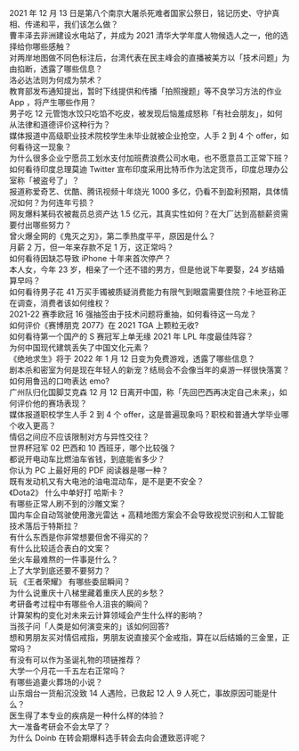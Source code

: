 2021 年 12 月 13 日是第八个南京大屠杀死难者国家公祭日，铭记历史、守护真相、传递和平，我们该怎么做？  
曹丰泽去非洲建设水电站了，并成为 2021 清华大学年度人物候选人之一，他的选择给你哪些感触？  
对两岸地图做不同色标注后，台湾代表在民主峰会的直播被美方以「技术问题」为由掐断，透露了哪些信息？  
洛必达法则为何成为禁术？  
教育部发布通知提出，暂时下线提供和传播「拍照搜题」等不良学习方法的作业 App ，将产生哪些作用？  
男子吃 12 元管饱水饺只吃馅不吃皮，被发现后恼羞成怒称「有社会朋友」，如何从法律和道德评价这种行为？  
媒体报道中高级职业技术院校学生未毕业就被企业抢空，人手 2 到 4 个 offer，如何看待这一现象？  
为什么很多企业宁愿员工划水支付加班费浪费公司水电，也不愿意员工正常下班？  
如何看待印度总理莫迪 Twitter 宣布印度采用比特币作为法定货币，印度总理办公室称「被盗号了」？  
报道称爱奇艺、优酷、腾讯视频十年烧光 1000 多亿，仍看不到盈利预期，具体情况如何？为何连年亏损？  
网友爆料某码农被裁员总资产达 1.5 亿元，其真实性如何？在大厂达到高额薪资需要付出哪些努力？  
曾火爆全网的《鬼灭之刃》，第二季热度平平，原因是什么？  
月薪  2 万，但一年来存款不足 1 万，这正常吗？  
如何看待因缺芯导致 iPhone 十年来首次停产？  
本人女，今年 23 岁，相亲了一个还不错的男方，但是他说下年要娶，24 岁结婚算早吗？  
如何看待男子花 41 万买手镯被质疑消费能力有限气到眼震需要住院？卡地亚称正在调查，消费者该如何维权？  
2021-22 赛季欧冠 16 强抽签由于技术问题将重抽，如何看待这一乌龙？  
如何评价《赛博朋克 2077》在 2021 TGA 上颗粒无收?  
如何看待第一个国产的 S 赛冠军上单无缘 2021 年 LPL 年度最佳阵容？  
为何中国现代建筑丢失了中国文化元素？  
《绝地求生》将于 2022 年 1 月 12 日变为免费游戏，透露了哪些信息？  
剧本杀和密室为何是现在年轻人的新宠？结局会不会像当年的桌游一样很快落寞？  
如何用鲁迅的口吻表达 emo?  
广州队归化国脚艾克森 12 月 12 日离开中国，称「先回巴西再决定自己未来」，如何评价他的赛场表现？  
媒体报道职校学生人手 2 到 4 个 offer，这是普遍现象吗？职校和普通大学毕业哪个收入更高？  
情侣之间应不应该限制对方与异性交往？  
世界杯冠军 02 巴西和 10 西班牙，哪个比较强？  
都说开电动车比燃油车省钱，到底能省多少？  
你认为 PC 上最好用的 PDF 阅读器是哪一种？  
既有发动机又有大电池的油电混动车，是不是更不安全？  
《Dota2》 什么中单好打 哈斯卡？  
有哪些正常人刷不到的沙雕文案？  
国内车企自动驾驶使用激光雷达 + 高精地图方案会不会导致视觉识别和人工智能技术落后于特斯拉？  
有什么东西是你非常想要但舍不得买的？  
有什么比较适合表白的文案？  
坐火车最难熬的一件事是什么？  
上了大学到底还要不要努力？  
玩 《王者荣耀》 有哪些委屈瞬间？  
为什么说重庆十八梯里藏着重庆人民的乡愁？  
考研备考过程中有哪些令人沮丧的瞬间？  
计算架构的变化对未来云计算领域会产生什么样的影响？  
当孩子问「人类是如何演变来的」该如何回答?  
想和男朋友买对情侣戒指，男朋友说直接买个金戒指，算在以后结婚的三金里，正常吗？  
有没有可以作为圣诞礼物的项链推荐？  
大学一个月花一千五左右正常吗？  
有哪些追妻火葬场的小说？  
山东烟台一货船沉没致 14 人遇险，已救起 12 人 9 人死亡，事故原因可能是什么？  
医生得了本专业的疾病是一种什么样的体验？  
大一准备考研会不会太早了？  
为什么 Doinb 在转会期爆料选手转会去向会遭致恶评呢？  
